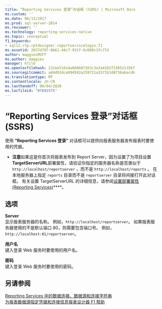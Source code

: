 ```yaml
---
title: “Reporting Services 登录”对话框 (SSRS) | Microsoft Docs
ms.custom: ''
ms.date: 06/13/2017
ms.prod: sql-server-2014
ms.reviewer: ''
ms.technology: reporting-services-native
ms.topic: conceptual
f1_keywords:
- sql12.rtp.rptdesigner.reportservicelogin.f1
ms.assetid: 2037d797-0b61-44c7-931f-6c689c3fc733
author: maggiesMSFT
ms.author: maggies
manager: kfile
ms.openlocfilehash: 232ee51614a668b07263c3e3a4182f23652135bf
ms.sourcegitcommit: ad4d92dce894592a259721a1571b1d8736abacdb
ms.translationtype: MT
ms.contentlocale: zh-CN
ms.lasthandoff: 08/04/2020
ms.locfileid: "87691575"
---
```

# <a name="reporting-services-login-dialog-box-ssrs"></a>“Reporting Services 登录”对话框 (SSRS)
  使用 **“Reporting Services 登录”** 对话框可以提供向报表服务器发布报表时要使用的凭据。  
  
-   **注意**如果这是你首次将报表发布到 Report Server，因为设置了为项目设置**TargetServerURL**部署属性，请验证你指定的服务器名称是否类似于 `http://localhost/reportserver` ，而不是 `http://localhost/reports` 。 在本地服务器上指定 `reports` 目录而不是 `reportserver` 目录将间接打开此对话框。 有关设置 TargetServerURL 的详细信息，请参阅[设置部署属性 (Reporting Services)](set-deployment-properties-reporting-services.md)****。  
  
## <a name="options"></a>选项  
 **Server**  
 显示报表服务器的名称。 例如，`http://localhost/reportserver`。 如果报表服务器使用的不是默认端口 80，则需要包含端口号。 例如，`http://localhost:81/reportserver`。  
  
 **用户名**  
 键入登录 Web 服务时要使用的用户名。  
  
 **密码**  
 键入登录 Web 服务时要使用的密码。  
  
## <a name="see-also"></a>另请参阅  
 [Reporting Services 中的数据连接、数据源和连接字符串](../data-connections-data-sources-and-connection-strings-in-reporting-services.md)   
 [为报表数据源指定凭据和连接信息](../report-data/specify-credential-and-connection-information-for-report-data-sources.md)[报表设计器 F1 帮助](report-designer-f1-help.md)  
  
  
